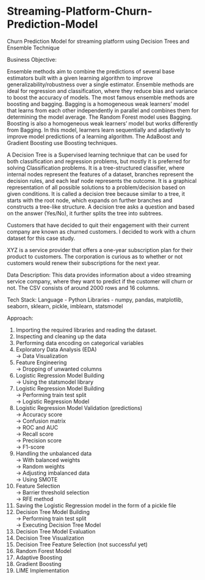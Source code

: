 # Streaming-Platform-Churn-Prediction-Model
Churn Prediction Model for streaming platform using Decision Trees and Ensemble Technique

Business Objective: 

Ensemble methods aim to combine the predictions of several base estimators built with a given learning algorithm to improve generalizability/robustness over a single estimator. Ensemble methods are ideal for regression and classification, where they reduce bias and variance to boost the accuracy of models. The most famous ensemble methods are boosting and bagging. Bagging is a homogeneous weak learners’ model that learns from each other independently in parallel and combines them for determining the model average. The Random Forest model uses Bagging. Boosting is also a homogeneous weak learners’ model but works differently from Bagging. In this model, learners learn sequentially and adaptively to improve model predictions of a learning algorithm. The AdaBoost and Gradient Boosting use Boosting techniques.

A Decision Tree is a Supervised learning technique that can be used for both classification and regression problems, but mostly it is preferred for solving Classification problems. It is a tree-structured classifier, where internal nodes represent the features of a dataset, branches represent the decision rules, and each leaf node represents the outcome. It is a graphical representation of all possible solutions to a problem/decision based on given conditions. It is called a decision tree because similar to a tree, it starts with the root node, which expands on further branches and constructs a tree-like structure. A decision tree asks a question and based on the answer (Yes/No), it further splits the tree into subtrees.

Customers that have decided to quit their engagement with their current company are known as churned customers. I decided to work with a churn dataset for this case study.

XYZ is a service provider that offers a one-year subscription plan for their product to customers. The corporation is curious as to whether or not customers would renew their subscriptions for the next year.

Data Description: This data provides information about a video streaming service company, where they want to predict if the customer will churn or not. The CSV consists of around 2000 rows and 16 columns.

Tech Stack: Language - Python Libraries - numpy, pandas, matplotlib, seaborn, sklearn, pickle, imblearn, statsmodel

Approach:

1. Importing the required libraries and reading the dataset.
2. Inspecting and cleaning up the data
3. Performing data encoding on categorical variables
4. Exploratory Data Analysis (EDA) <br />
   -> Data Visualization <br />
5. Feature Engineering <br />
   -> Dropping of unwanted columns <br />
6. Logistic Regression Model Building <br />
   -> Using the statsmodel library <br />
7. Logistic Regression Model Building <br /> 
   -> Performing train test split <br />
   -> Logistic Regression Model <br />
8. Logistic Regression Model Validation (predictions) <br />
   -> Accuracy score <br />
   -> Confusion matrix <br />
   -> ROC and AUC <br />
   -> Recall score <br />
   -> Precision score <br />
   -> F1-score <br />
9. Handling the unbalanced data <br />
   -> With balanced weights <br />
   -> Random weights <br />
   -> Adjusting imbalanced data <br />
   -> Using SMOTE <br />
10. Feature Selection <br />
   -> Barrier threshold selection <br />
   -> RFE method <br />
11. Saving the Logistic Regression model in the form of a pickle file <br />
12. Decision Tree Model Building <br /> 
   -> Performing train test split <br />
   -> Executing Decision Tree Model <br />
13. Decision Tree Model Evaluation <br />
14. Decision Tree Visualization <br />
15. Decision Tree Feature Selection (not successful yet) <br />
16. Random Forest Model <br />
17. Adaptive Boosting <br />
18. Gradient Boosting <br />
19. LIME Implementation <br />
